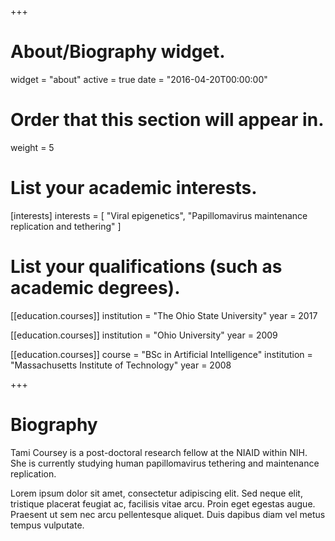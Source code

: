 +++
# About/Biography widget.
widget = "about"
active = true
date = "2016-04-20T00:00:00"

# Order that this section will appear in.
weight = 5

# List your academic interests.
[interests]
  interests = [
    "Viral epigenetics",
    "Papillomavirus maintenance replication and tethering"
  ]

# List your qualifications (such as academic degrees).
[[education.courses]]
  institution = "The Ohio State University"
  year = 2017

[[education.courses]]
  institution = "Ohio University"
  year = 2009

[[education.courses]]
  course = "BSc in Artificial Intelligence"
  institution = "Massachusetts Institute of Technology"
  year = 2008
 
+++

# Biography

Tami Coursey is a post-doctoral research fellow at the NIAID within NIH. She is currently studying human papillomavirus tethering and maintenance replication.

Lorem ipsum dolor sit amet, consectetur adipiscing elit. Sed neque elit, tristique placerat feugiat ac, facilisis vitae arcu. Proin eget egestas augue. Praesent ut sem nec arcu pellentesque aliquet. Duis dapibus diam vel metus tempus vulputate. 
